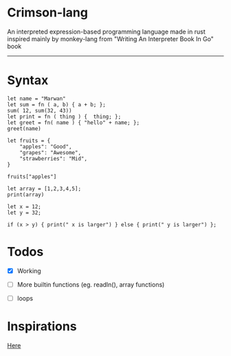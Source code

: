 # Crimson-lang
An interpreted expression-based programming language made in rust  
inspired mainly by monkey-lang from "Writing An Interpreter Book In Go" book 

-----

# Syntax 
```
let name = "Marwan"
let sum = fn ( a, b) { a + b; };
sum( 12, sum(32, 43))
let print = fn ( thing ) {  thing; };
let greet = fn( name ) { "hello" + name; };
greet(name)

let fruits = {
    "apples": "Good",
    "grapes": "Awesome",
    "strawberries": "Mid",
}

fruits["apples"]

let array = [1,2,3,4,5];
print(array)

let x = 12;
let y = 32;

if (x > y) { print(" x is larger") } else { print(" y is larger") };

```


# Todos
- [x] Working
- [ ] More builtin functions (eg. readln(), array functions)
- [ ] loops


# Inspirations 
[Here](https://github.com/wadackel/rs-monkey-lang) 
